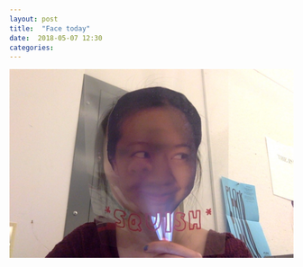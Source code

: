 ```yaml
---
layout: post
title:  "Face today"
date:  2018-05-07 12:30
categories: 
---
```


![Brutalist](/img/blog/2018-05/05-07.jpg)


